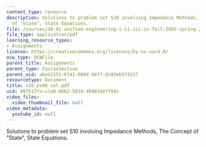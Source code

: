 ```yaml
---
content_type: resource
description: Solutions to problem set S10 involving Impedance Methods, The Concept
  of "State", State Equations.
file: /courses/16-01-unified-engineering-i-ii-iii-iv-fall-2005-spring-2006/807513facca08662581648483deff941_s10_ps08_sol.pdf
file_type: application/pdf
learning_resource_types:
- Assignments
license: https://creativecommons.org/licenses/by-nc-sa/4.0/
ocw_type: OCWFile
parent_title: Assignments
parent_type: CourseSection
parent_uid: a6eb2151-6f41-806d-94ff-dc83eb5f4337
resourcetype: Document
title: s10_ps08_sol.pdf
uid: 807513fa-cca0-8662-5816-48483deff941
video_files:
  video_thumbnail_file: null
video_metadata:
  youtube_id: null
---
```

Solutions to problem set S10 involving Impedance Methods, The Concept of "State", State Equations.